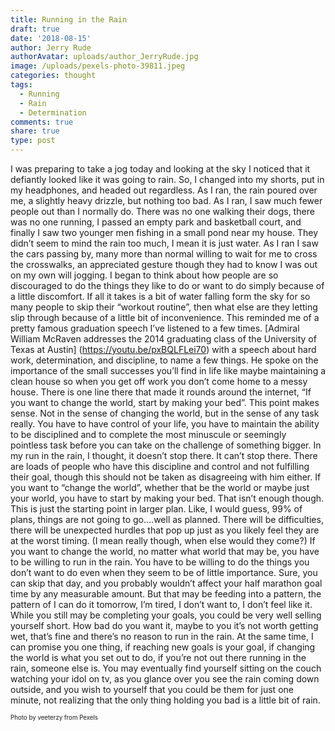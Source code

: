 ```yaml
---
title: Running in the Rain
draft: true
date: '2018-08-15'
author: Jerry Rude
authorAvatar: uploads/author_JerryRude.jpg
image: /uploads/pexels-photo-39811.jpeg
categories: thought
tags:
  - Running
  - Rain
  - Determination
comments: true
share: true
type: post
---
```

I was preparing to take a jog today and looking at the sky I noticed that it defiantly looked like it was going to rain. So, I changed into my shorts, put in my headphones, and headed out regardless. As I ran, the rain poured over me, a slightly heavy drizzle, but nothing too bad. As I ran, I saw much fewer people out than I normally do. There was no one walking their dogs, there was no one running, I passed an empty park and basketball court, and finally I saw two younger men fishing in a small pond near my house. They didn’t seem to mind the rain too much, I mean it is just water. As I ran I saw the cars passing by, many more than normal willing to wait for me to cross the crosswalks, an appreciated gesture though they had to know I was out on my own will jogging. I began to think  about how people are so discouraged to do the things they like to do or want to do simply because of a little discomfort. If all it takes is a bit of water falling form the sky for so many people to skip their “workout routine”, then what else are they letting slip through because of a little bit of inconvenience. This reminded me of a pretty famous graduation speech I’ve listened to a few times. [Admiral William McRaven addresses the 2014 graduating class of the University of Texas at Austin] (https://youtu.be/pxBQLFLei70) with a speech about hard work, determination, and discipline, to name a few things. He spoke on the importance of the small successes you’ll find in life like maybe maintaining a clean house so when you get off work you don’t come home to a messy house. There is one line there that made it rounds around the internet, “If you want to change the world, start by making your bed”. This point makes sense. Not in the sense of changing the world, but in the sense of any task really. You have to have control of your life, you have to maintain the ability to be disciplined and to complete the most minuscule or seemingly pointless task before you can take on the challenge of something bigger. In my run in the rain, I thought, it doesn’t stop there. It can’t stop there. There are loads of people who have this discipline and control and not fulfilling their goal, though this should not be taken as disagreeing with him either. If you want to “change the world”, whether that be the world or maybe just your world, you have to start by making your bed. That isn’t enough though. This is just the starting point in larger plan. Like, I would guess, 99% of plans, things are not going to go….well as planned. There will be difficulties, there will be unexpected hurdles that pop up just as you likely feel they are at the worst timing. (I mean really though, when else would they come?) If you want to change the world, no matter what world that may be, you have to be willing to run in the rain. You have to be willing to do the things you don’t want to do even when they seem to be of little importance. Sure, you can skip that day, and you probably wouldn’t affect your half marathon goal time by any measurable amount.  But that may be feeding into a pattern, the pattern of I can do it tomorrow, I’m tired, I don’t want to, I don’t feel like it. While you still may be completing your goals, you could be very well selling yourself short. How bad do you want it, maybe to you it’s not worth getting wet, that’s fine and there’s no reason to run in the rain. At the same time, I can promise you one thing, if reaching new goals is your goal, if changing the world is what you set out to do, if you’re not out there running in the rain, someone else is. You may eventually find yourself sitting on the couch watching your idol on tv, as you glance over you see the rain coming down outside, and you wish to yourself that you could be them for just one minute, not realizing that the only thing holding you bad is a little bit of rain.




<sub><sup>Photo by veeterzy from Pexels</sub></sup>
